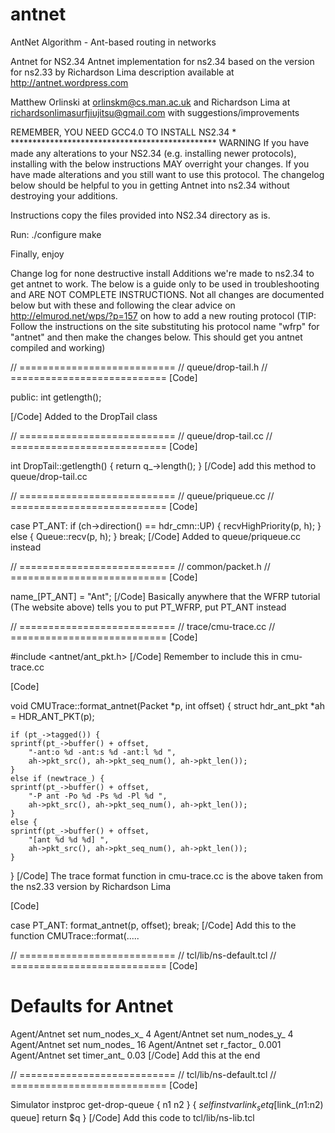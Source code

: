 antnet
======

AntNet Algorithm - Ant-based routing in networks

Antnet for NS2.34
Antnet implementation for ns2.34 based on the version for ns2.33 by Richardson Lima description available at http://antnet.wordpress.com

Matthew Orlinski at orlinskm@cs.man.ac.uk and Richardson Lima at richardsonlimasurfjiujitsu@gmail.com with suggestions/improvements

REMEMBER, YOU NEED GCC4.0 TO INSTALL NS2.34 * ***********************************************
WARNING
If you have made any alterations to your NS2.34 (e.g. installing newer protocols), installing with the below instructions MAY overright your changes. If you have made alterations and you still want to use this protocol. The changelog below should be helpful to you in getting Antnet into ns2.34 without destroying your additions.

Instructions
copy the files provided into NS2.34 directory as is.

Run: ./configure make

Finally, enjoy

Change log for none destructive install
Additions we're made to ns2.34 to get antnet to work. The below is a guide only to be used in troubleshooting and ARE NOT COMPLETE INSTRUCTIONS. Not all changes are documented below but with these and following the clear advice on http://elmurod.net/wps/?p=157 on how to add a new routing protocol (TIP: Follow the instructions on the site substituting his protocol name "wfrp" for "antnet" and then make the changes below. This should get you antnet compiled and working)

// =========================== // queue/drop-tail.h // =========================== [Code]

public: int getlength();

[/Code] Added to the DropTail class

// =========================== // queue/drop-tail.cc // =========================== [Code]

int DropTail::getlength() {
    return q_->length();
}
[/Code] add this method to queue/drop-tail.cc

// =========================== // queue/priqueue.cc // =========================== [Code]

case PT_ANT:
    if (ch->direction() == hdr_cmn::UP) {
    recvHighPriority(p, h);
    }
    else {
    Queue::recv(p, h);
    }
    break;
[/Code] Added to queue/priqueue.cc instead

// =========================== // common/packet.h // =========================== [Code]

name_[PT_ANT] = "Ant";
[/Code] Basically anywhere that the WFRP tutorial (The website above) tells you to put PT_WFRP, put PT_ANT instead

// =========================== // trace/cmu-trace.cc // =========================== [Code]

#include <antnet/ant_pkt.h>
[/Code] Remember to include this in cmu-trace.cc

[Code]

void
CMUTrace::format_antnet(Packet *p, int offset)
{
    struct hdr_ant_pkt *ah = HDR_ANT_PKT(p);

    if (pt_->tagged()) {
    sprintf(pt_->buffer() + offset,
        "-ant:o %d -ant:s %d -ant:l %d ",
        ah->pkt_src(), ah->pkt_seq_num(), ah->pkt_len());
    }
    else if (newtrace_) {
    sprintf(pt_->buffer() + offset,
        "-P ant -Po %d -Ps %d -Pl %d ",
        ah->pkt_src(), ah->pkt_seq_num(), ah->pkt_len());
    }
    else {
    sprintf(pt_->buffer() + offset,
        "[ant %d %d %d] ",
        ah->pkt_src(), ah->pkt_seq_num(), ah->pkt_len());
    }
}
[/Code] The trace format function in cmu-trace.cc is the above taken from the ns2.33 version by Richardson Lima

[Code]

case PT_ANT:
    format_antnet(p, offset);
    break;
[/Code] Add this to the function CMUTrace::format(.....

// =========================== // tcl/lib/ns-default.tcl // =========================== [Code]

# Defaults for Antnet
Agent/Antnet set num_nodes_x_ 4
Agent/Antnet set num_nodes_y_ 4
Agent/Antnet set num_nodes_ 16
Agent/Antnet set r_factor_ 0.001
Agent/Antnet set timer_ant_ 0.03
[/Code] Add this at the end

// =========================== // tcl/lib/ns-default.tcl // =========================== [Code]

Simulator instproc get-drop-queue { n1 n2 } {
    $self instvar link_
    set q [$link_($n1:$n2) queue]
    return $q
}
[/Code] Add this code to tcl/lib/ns-lib.tcl